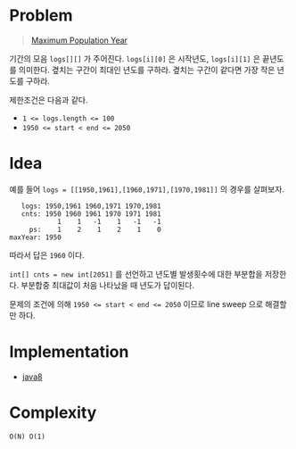 # Problem

> [Maximum Population Year](https://leetcode.com/problems/maximum-population-year/)

기간의 모음 `logs[][]` 가 주어진다. `logs[i][0]` 은 시작년도,
`logs[i][1]` 은 끝년도를 의미한다. 곂치는 구간이 최대인 년도를 구하라.
곂치는 구간이 같다면 가장 작은 년도를 구하라.

제한조건은 다음과 같다.

* `1 <= logs.length <= 100`
* `1950 <= start < end <= 2050`

# Idea

예를 들어 `logs = [[1950,1961],[1960,1971],[1970,1981]]` 의 경우를 살펴보자.

```
   logs: 1950,1961 1960,1971 1970,1981
   cnts: 1950 1960 1961 1970 1971 1981
            1    1   -1    1   -1   -1
     ps:    1    2    1    2    1    0
maxYear: 1950 
```

따라서 답은 `1960` 이다.

`int[] cnts = new int[2051]` 를 선언하고 년도별 발생횟수에 대한
부분합을 저장한다. 부분합중 최대값이 처음 나타났을 때 년도가 답이된다.

문제의 조건에 의해 `1950 <= start < end <= 2050` 이므로 line sweep
으로 해결할 만 하다.

# Implementation

* [java8](MainApp.java)

# Complexity

```
O(N) O(1)
```
